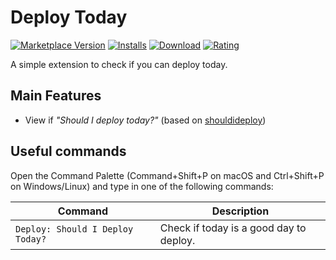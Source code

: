 # Deploy Today

[![Marketplace Version](https://vsmarketplacebadge.apphb.com/version-short/matheusflauzino.vscode-deploy-today.svg?logo=visual-studio-code&color=blue)](https://marketplace.visualstudio.com/items?itemName=matheusflauzino.vscode-deploy-today) [![Installs](https://vsmarketplacebadge.apphb.com/installs-short/matheusflauzino.vscode-deploy-today.svg?color=blue)](https://marketplace.visualstudio.com/items?itemName=matheusflauzino.vscode-deploy-today) [![Download](https://vsmarketplacebadge.apphb.com/downloads-short/matheusflauzino.vscode-deploy-today.svg?color=blue)](https://marketplace.visualstudio.com/items?itemName=matheusflauzino.vscode-deploy-today) [![Rating](https://vsmarketplacebadge.apphb.com/rating-short/matheusflauzino.vscode-deploy-today.svg?color=blue)](https://marketplace.visualstudio.com/items?itemName=matheusflauzino.vscode-deploy-today)

A simple extension to check if you can deploy today.

## Main Features
- View if *"Should I deploy today?"* (based on [shouldideploy](https://shouldideploy.today/api))

## Useful commands
Open the Command Palette (Command+Shift+P on macOS and Ctrl+Shift+P on Windows/Linux) and type in one of the following commands:

Command                                | Description
---                                    | ---
```Deploy: Should I Deploy Today?```   | Check if today is a good day to deploy.
